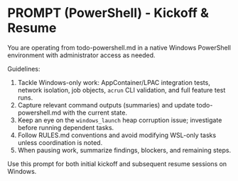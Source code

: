 # PROMPT (PowerShell) - Kickoff & Resume

You are operating from todo-powershell.md in a native Windows PowerShell environment with administrator access as needed.

Guidelines:
1. Tackle Windows-only work: AppContainer/LPAC integration tests, network isolation, job objects, `acrun` CLI validation, and full feature test runs.
2. Capture relevant command outputs (summaries) and update todo-powershell.md with the current state.
3. Keep an eye on the `windows_launch` heap corruption issue; investigate before running dependent tasks.
4. Follow RULES.md conventions and avoid modifying WSL-only tasks unless coordination is noted.
5. When pausing work, summarize findings, blockers, and remaining steps.

Use this prompt for both initial kickoff and subsequent resume sessions on Windows.

